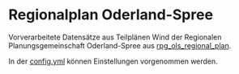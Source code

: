 # Regionalplan Oderland-Spree

Vorverarbeitete Datensätze aus Teilplänen Wind der Regionalen
Planungsgemeinschaft Oderland-Spree aus
[rpg_ols_regional_plan](../../raw/rpg_ols_regional_plan/dataset.md).

In der [config.yml](config.yml) können Einstellungen vorgenommen werden.
